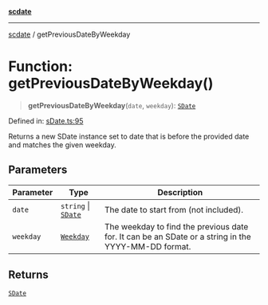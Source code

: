 [**scdate**](../README.md)

---

[scdate](../README.md) / getPreviousDateByWeekday

# Function: getPreviousDateByWeekday()

> **getPreviousDateByWeekday**(`date`, `weekday`): [`SDate`](../classes/SDate.md)

Defined in: [sDate.ts:95](https://github.com/ericvera/scdate/blob/main/src/sDate.ts#L95)

Returns a new SDate instance set to date that is before the provided date and
matches the given weekday.

## Parameters

| Parameter | Type                                       | Description                                                                                         |
| --------- | ------------------------------------------ | --------------------------------------------------------------------------------------------------- |
| `date`    | `string` \| [`SDate`](../classes/SDate.md) | The date to start from (not included).                                                              |
| `weekday` | [`Weekday`](../enumerations/Weekday.md)    | The weekday to find the previous date for. It can be an SDate or a string in the YYYY-MM-DD format. |

## Returns

[`SDate`](../classes/SDate.md)
